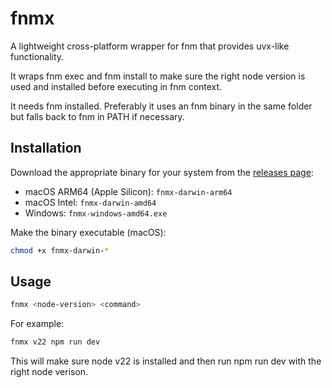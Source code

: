 # fnmx

A lightweight cross-platform wrapper for fnm that provides uvx-like functionality.

It wraps fnm exec and fnm install to make sure the right node version is used and installed before executing in fnm context.

It needs fnm installed. Preferably it uses an fnm binary in the same folder but falls back to fnm in PATH if necessary.

## Installation

Download the appropriate binary for your system from the [releases page](https://github.com/grll/fnmx/releases):
- macOS ARM64 (Apple Silicon): `fnmx-darwin-arm64`
- macOS Intel: `fnmx-darwin-amd64`
- Windows: `fnmx-windows-amd64.exe`

Make the binary executable (macOS):
```bash
chmod +x fnmx-darwin-*
```

## Usage

```bash
fnmx <node-version> <command>
```

For example:

```bash
fnmx v22 npm run dev
```

This will make sure node v22 is installed and then run npm run dev with the right node verison.

